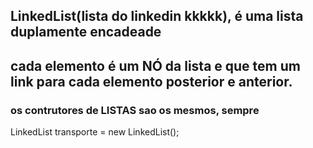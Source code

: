 ## LinkedList(lista do linkedin kkkkk), é uma lista duplamente encadeade
## cada elemento é um NÓ da lista e que tem um link para cada elemento posterior e anterior.

### os contrutores de LISTAS sao os mesmos, sempre
LinkedList<string> transporte = new LinkedList<string>();